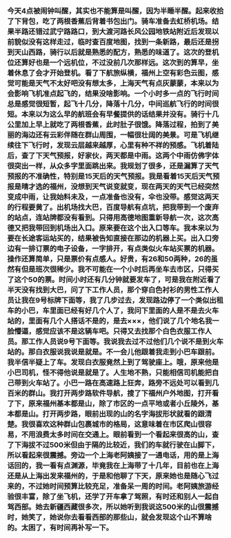 ### 今天4点被闹钟叫醒，其实也不能算是叫醒，因为半睡半醒。起来收拾了下背包，吃了两根香蕉后背着书包出门。骑车准备去虹桥机场。结果半路还错过武宁路路口，到大渡河路长风公园地铁站附近后发现以前貌似没有这样走过，临时查百度地图，找到一条新路，最后还是拐到天山西路，骑行以后就是熟悉的配方，熟悉的味道了。这次的登机位还算好也是一个远机位，不过没前几次那样远。这次到的算早，坐着休息了会才开始登机。看了下航旅纵横，福州上空有彩色云图，感觉可能是天气不太好吧没有想太多，上海天气有点灰蒙蒙，本来以为会影响飞机准点起飞的，结果没啥影响。一个小时多一点的飞行时间总是感觉很短暂，起飞十几分，降落十几分，中间巡航飞行的时间很短。本来以为这么早的航班会有早餐提供的话结果并没有。骑行十几公里加上早上就吃了两根香蕉，此时肚子很饿。降落过程，拍到了美丽的海边还有云彩伴随在群山周围，一幅很壮阔的美景。可是飞机继续往下飞行时，发现云层越来越厚，心里有种不祥的预感。飞机着陆后，查了下天气预报，好家伙，两天都是中雨。这两个中雨仿佛字体很突出一样，从众多字里面跳出来。我规划了很多，还是漏算了天气预报的不准确性，特别是15天后的天气预报。我是看着15天后天气预报是晴才选的福州，没想到天气说变就变，现在两天的天气已经突然变成中雨，让我始料未及，一点准备也没有，伞也没带。感觉这两天的行程要黄了。出机场找大巴，百度导航有点坑，把我带到一个废弃的站点，连站牌都没有看到。只得用高德地图重新导航一次，这次高德又把我带回到机场出入口。原来要在这个出入口等车。我本来以为要在长途客运站买的，结果被告知直接在那边的机器上买。出入口旁边有一排订票的电子设备，一字排开，有点类似火车站买票的机器。操作还算简单，只是票价有点感人。好贵，有26和50两种，26的虽然有但是班次很稀少。我不可能在一个小时后再坐车去市区，只得买了这个50的票。时间小时还有几分钟就要发车了，可是我在附近看了半天没有找到大巴，问了下工作人员，那个穿白色衬衫的男性工作人员让我在9号标牌下面等，我了几步过去，发现路边停了一个类似出租车的小巴，车里面已经有好几个人了，我问下里面的人是不是去火车站的，里面有几个人搭话不是的，是去×××，他们说了几个地名我一脸懵逼，感觉应该不是这辆车吧。只得又去找那个白色衣服工作人员。那工作人员说9号下面等。我说我去过不过他们几个说不是到火车站的。那白衣服说我说是就是。不一会儿他跟着我走到小巴车跟前。我半信半疑上了车。发现白衣服竟然上到了驾驶座上。哦，原来他是小巴司机，怪不得他说是就是了。人生地不熟，只能相信司机能把自己带到火车站了。小巴一路在高速路上狂奔，路旁不远处可以看到几百米的群山。我打开两步路软件导航，搜了下福州户外地图，打开看了下，原来福州基本都是山，除了市区的一点平地或者小丘陵外，基本都是山。打开两步路，眼前出现的山的名字海拔形状就看的跟清楚。我很喜欢这种群山包裹城市的格局，这意味着在市区爬山很容易，不用浪费太多时间在交通上。眼前看到一个看起来很高的山，查了下海拔不过500米但由于隔的比较近，我们的车就行驶在山脚下，所以看起来很震撼。旁边一个上海老阿姨接了一通电话，用的是上海话回的，我一看有点渊源，毕竟我在上海带了十几年，目前也在上海还是从上海出发来福州的，于是和他聊了下天，原来她也是随心飞过来的，不过她时间预算比较充足，准备呆一周的时间。老阿姨旅游经验很丰富，除了坐飞机，还学了开车拿了驾照，有时还和别人一起自驾西部。她去新疆西藏很多次，所以她听到我说这500米的山很震撼时，她笑了，她说你去看看西部的那些山，就会发现这个山不算啥的。太困了，有时间再补写一下。
